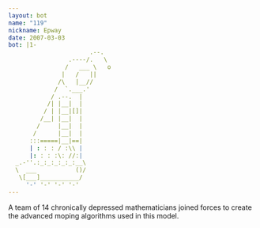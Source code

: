 ```yaml
---
layout: bot
name: "119"
nickname: Epway
date: 2007-03-03
bot: |1-
                       .--.  
                 .----/.   \ 
                /   ___ \   o
               |   /   ||    
              /\   |__//     
             /  `.___.'      
            / .--.  |        
           /| |__|  |        
          / | |__|[]|        
         /__| |__|  |        
        /     |__|  |        
       /      |__|  |        
      :::=====|__|==|        
      | : : : / :\\ |        
      |: : : :\: //:|        
  _.-''.:_:_:_:_:_:__\       
  \  ___           ()/       
   \[___]___________/        
     '-' '-' '-' '-'         
---
```

A team of 14 chronically depressed mathematicians joined forces to create the advanced moping algorithms used in this model.